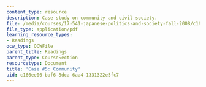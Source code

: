 ```yaml
---
content_type: resource
description: Case study on community and civil society.
file: /media/courses/17-541-japanese-politics-and-society-fall-2008/c166ee06baf68dca6aa41331322e5fc7_case5.pdf
file_type: application/pdf
learning_resource_types:
- Readings
ocw_type: OCWFile
parent_title: Readings
parent_type: CourseSection
resourcetype: Document
title: 'Case #5: Community'
uid: c166ee06-baf6-8dca-6aa4-1331322e5fc7
---
```

